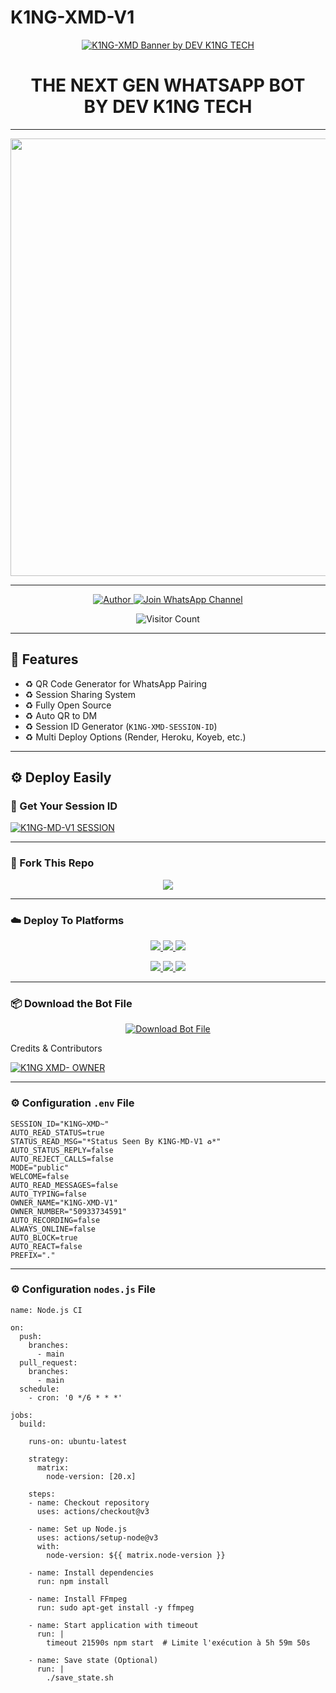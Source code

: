 # K1NG-XMD-V1


<p align="center">
  <a href="https://readme-typing-svg.demolab.com/">
    <img src="https://readme-typing-svg.demolab.com?font=Black+Ops+One&size=80&pause=1000&color=459BF7FF&center=true&vCenter=true&width=1000&height=200&lines=K1NG-XMD-V1;VERSION+2025;BY+DEV+K1NG+TECH" 
         alt="K1NG-XMD Banner by DEV K1NG TECH" />
  </a>
</p>

<h1 align="center">THE NEXT GEN WHATSAPP BOT <br>BY DEV K1NG TECH</h1>

---

<p align="center">
  <img src="https://files.catbox.moe/6fdcy3.jpg" width="700"/>
</p>

---

<p align="center">
  <a href="https://github.com/K1NGXMD">
    <img title="Author" src="https://img.shields.io/badge/Author-DEV%20K1NGTECH-ff004d?style=for-the-badge&logo=github&logoColor=white" />
  </a>
  <a href="https://whatsapp.com/channel/0029VbB1ik6JJhzOJmJQI33d">
    <img title="Join WhatsApp Channel" src="https://img.shields.io/badge/Join-WhatsApp%20Channel-25D366?style=for-the-badge&logo=whatsapp&logoColor=white" />
  </a>
</p>

<p align="center">
  <img src="https://profile-counter.glitch.me/K1NG-XMD-V1/count.svg" alt="Visitor Count" />
</p>

---

## 👻 Features

- ♻️ QR Code Generator for WhatsApp Pairing  
- ♻️ Session Sharing System  
- ♻️ Fully Open Source  
- ♻️ Auto QR to DM  
- ♻️ Session ID Generator (`K1NG-XMD-SESSION-ID`)  
- ♻️ Multi Deploy Options (Render, Heroku, Koyeb, etc.)

---

## ⚙️ Deploy Easily

### 🔑 Get Your Session ID
[![K1NG-MD-V1 SESSION](https://img.shields.io/badge/K1NG%20-XMD%20SESSION-25D366?style=for-the-badge&logo=whatsapp&logoColor=white)](https://k1ng-boy-session.onrender.com)

---

### 🚀 Fork This Repo

<p align="center">
  <a href="https://github.com/kingtech12/K1NG-XMD/fork">
    <img src="https://img.shields.io/badge/Fork%20This-Repository-8A2BE2?style=for-the-badge&logo=github&logoColor=white" />
  </a>
</p>

---

### ☁️ Deploy To Platforms

<p align="center">
  <a href="https://github.com/K1NGXMD/K1NG-XMD-V1">
    <img src="https://img.shields.io/badge/Deploy%20To%20Replit-FFA500?style=for-the-badge&logo=replit&logoColor=white" />
  </a>
  <a href="https://railway.app/new/template?template=https://github.com/K1NGXMD/K1NG-XMD-V1">
    <img src="https://img.shields.io/badge/Deploy%20To%20Railway-8B5CF6?style=for-the-badge&logo=railway&logoColor=white" />
  </a>
  <a href="https://render.com/">
    <img src="https://img.shields.io/badge/Deploy%20To%20Render-06B6D4?style=for-the-badge&logo=render&logoColor=white" />
  </a>
</p>

<p align="center">
  <a href="https://dashboard.heroku.com/new?template=https://github.com/K1NGXMD/K1NG-XMD-V1/tree/main">
    <img src="https://img.shields.io/badge/Deploy-Heroku-FF004D?style=for-the-badge&logo=heroku&logoColor=white" />
  </a>
  <a href="https://host.talkdrove.com/share-bot/82">
    <img src="https://img.shields.io/badge/Deploy-TaikDrove-6971FF?style=for-the-badge&logo=google-cloud&logoColor=white" />
  </a>
  <a href="https://app.koyeb.com/services/deploy?type=git&repository=K1NGXMD/K1NG-XMD-V1&ports=3000">
    <img src="https://img.shields.io/badge/Deploy-Koyeb-FF009D?style=for-the-badge&logo=koyeb&logoColor=white" />
  </a>
</p>

---

### 📦 Download the Bot File

<p align="center">
  <a href="https://github.com/K1NGXMD/K1NG-XMD-V1/archive/refs/heads/main.zip">
    <img src="https://img.shields.io/badge/Download%20Bot-file-FF009D?style=for-the-badge&logo=github&logoColor=white" alt="Download Bot File" />
  </a>
</p>

Credits & Contributors

> <a href="https://github.com/K1NGXMD">
  <img alt="K1NG XMD- OWNER" src="https://img.shields.io/badge/OWNER-DEV%20K1NG-FF0000?style=for-the-badge&logo=github" />
</a>  

 

---

### ⚙️ Configuration `.env` File

```env
SESSION_ID="K1NG~XMD~"
AUTO_READ_STATUS=true
STATUS_READ_MSG="*Status Seen By K1NG-MD-V1 ♻️*"
AUTO_STATUS_REPLY=false
AUTO_REJECT_CALLS=false
MODE="public"
WELCOME=false
AUTO_READ_MESSAGES=false
AUTO_TYPING=false
OWNER_NAME="K1NG-XMD-V1"
OWNER_NUMBER="50933734591"
AUTO_RECORDING=false
ALWAYS_ONLINE=false
AUTO_BLOCK=true
AUTO_REACT=false
PREFIX="."
```

---

### ⚙️ Configuration `nodes.js` File

```
name: Node.js CI

on:
  push:
    branches:
      - main
  pull_request:
    branches:
      - main
  schedule:
    - cron: '0 */6 * * *'  

jobs:
  build:

    runs-on: ubuntu-latest

    strategy:
      matrix:
        node-version: [20.x]

    steps:
    - name: Checkout repository
      uses: actions/checkout@v3

    - name: Set up Node.js
      uses: actions/setup-node@v3
      with:
        node-version: ${{ matrix.node-version }}

    - name: Install dependencies
      run: npm install

    - name: Install FFmpeg
      run: sudo apt-get install -y ffmpeg

    - name: Start application with timeout
      run: |
        timeout 21590s npm start  # Limite l'exécution à 5h 59m 50s

    - name: Save state (Optional)
      run: |
        ./save_state.sh
```
